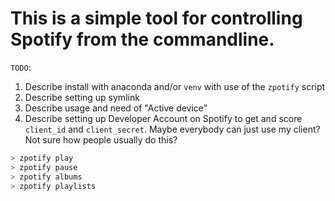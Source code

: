 # This is a simple tool for controlling Spotify from the commandline.

`TODO`:

1. Describe install with anaconda and/or `venv` with use of the `zpotify` script
2. Describe setting up symlink
3. Describe usage and need of "Active device"
4. Describe setting up Developer Account on Spotify to get and score `client_id` and `client_secret`.
	Maybe everybody can just use my client? Not sure how people usually do this?

```bash
> zpotify play
> zpotify pause
> zpotify albums 
> zpotify playlists 
```

